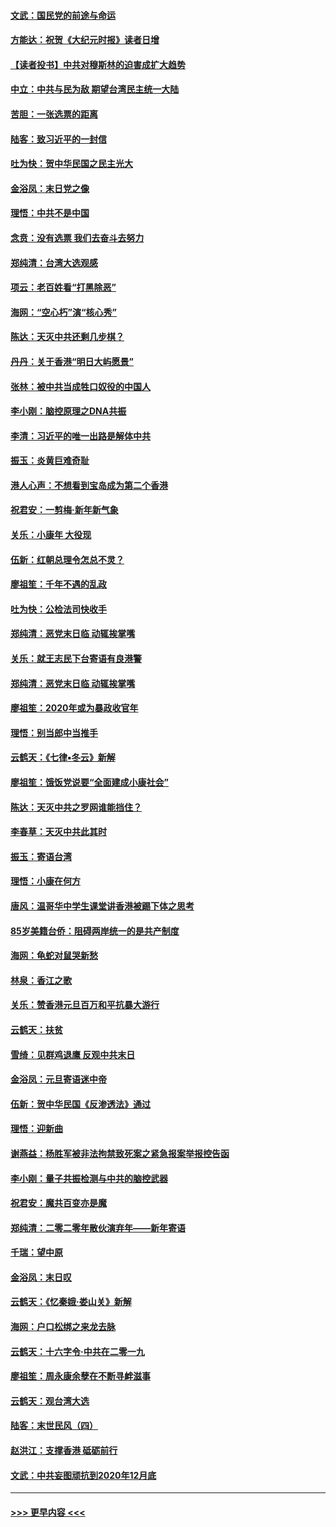 #### [文武：国民党的前途与命运](../pages/nsc993/n11794198.md?t=01151411) 
#### [方能达：祝贺《大纪元时报》读者日增](../pages/nsc993/n11793807.md?t=01151411) 
#### [【读者投书】中共对穆斯林的迫害成扩大趋势](../pages/nsc993/n11791371.md?t=01151411) 
#### [中立：中共与民为敌 期望台湾民主统一大陆](../pages/nsc993/n11790392.md?t=01151411) 
#### [苦胆：一张选票的距离](../pages/nsc993/n11788914.md?t=01151411) 
#### [陆客：致习近平的一封信](../pages/nsc993/n11788867.md?t=01151411) 
#### [吐为快：贺中华民国之民主光大](../pages/nsc993/n11788618.md?t=01151411) 
#### [金浴凤：末日党之像](../pages/nsc993/n11787475.md?t=01151411) 
#### [理悟：中共不是中国](../pages/nsc993/n11787463.md?t=01151411) 
#### [念贲：没有选票  我们去奋斗去努力](../pages/nsc993/n11787398.md?t=01151411) 
#### [郑纯清：台湾大选观感](../pages/nsc993/n11786210.md?t=01151411) 
#### [项云：老百姓看“打黑除恶”](../pages/nsc993/n11785398.md?t=01151411) 
#### [海网：“空心朽”演“核心秀”](../pages/nsc993/n11783874.md?t=01151411) 
#### [陈达：天灭中共还剩几步棋？](../pages/nsc993/n11783719.md?t=01151411) 
#### [丹丹：关于香港“明日大屿愿景”](../pages/nsc993/n11783273.md?t=01151411) 
#### [张林：被中共当成牲口奴役的中国人](../pages/nsc993/n11782397.md?t=01151411) 
#### [李小刚：脑控原理之DNA共振](../pages/nsc993/n11780962.md?t=01151411) 
#### [李清：习近平的唯一出路是解体中共](../pages/nsc993/n11780866.md?t=01151411) 
#### [振玉：炎黄巨难奇耻](../pages/nsc993/n11779632.md?t=01151411) 
#### [港人心声：不想看到宝岛成为第二个香港](../pages/nsc993/n11778817.md?t=01151411) 
#### [祝君安：一剪梅‧新年新气象](../pages/nsc993/n11776340.md?t=01151411) 
#### [关乐：小康年 大役现](../pages/nsc993/n11774213.md?t=01151411) 
#### [伍新：红朝总理令怎总不灵？](../pages/nsc993/n11770813.md?t=01151411) 
#### [廖祖笙：千年不遇的乱政](../pages/nsc993/n11770373.md?t=01151411) 
#### [吐为快：公检法司快收手](../pages/nsc993/n11770359.md?t=01151411) 
#### [郑纯清：恶党末日临 动辄挨掌嘴](../pages/nsc993/n11769912.md?t=01151411) 
#### [关乐：就王志民下台寄语有良港警](../pages/nsc993/n11769903.md?t=01151411) 
#### [郑纯清：恶党末日临 动辄挨掌嘴](../pages/nsc993/n11769356.md?t=01151411) 
#### [廖祖笙：2020年或为暴政收官年](../pages/nsc993/n11768216.md?t=01151411) 
#### [理悟：别当郎中当推手](../pages/nsc993/n11768243.md?t=01151411) 
#### [云鹤天：《七律▪冬云》新解](../pages/nsc993/n11768204.md?t=01151411) 
#### [廖祖笙：饿饭党说要“全面建成小康社会”](../pages/nsc993/n11767482.md?t=01151411) 
#### [陈达：天灭中共之罗网谁能挡住？](../pages/nsc993/n11767465.md?t=01151411) 
#### [李春草：天灭中共此其时](../pages/nsc993/n11767452.md?t=01151411) 
#### [振玉：寄语台湾](../pages/nsc993/n11767432.md?t=01151411) 
#### [理悟：小康在何方](../pages/nsc993/n11767394.md?t=01151411) 
#### [唐风：温哥华中学生课堂讲香港被踢下体之思考](../pages/nsc993/n11766848.md?t=01151411) 
#### [85岁美籍台侨：阻碍两岸统一的是共产制度](../pages/nsc993/n11765043.md?t=01151411) 
#### [海网：龟蛇对鼠哭新愁](../pages/nsc993/n11764895.md?t=01151411) 
#### [林泉：香江之歌](../pages/nsc993/n11764415.md?t=01151411) 
#### [关乐：赞香港元旦百万和平抗暴大游行](../pages/nsc993/n11764382.md?t=01151411) 
#### [云鹤天：扶贫](../pages/nsc993/n11764245.md?t=01151411) 
#### [雪绮：见群鸡退鹰  反观中共末日](../pages/nsc993/n11762112.md?t=01151411) 
#### [金浴凤：元旦寄语迷中帝](../pages/nsc993/n11761788.md?t=01151411) 
#### [伍新：贺中华民国《反渗透法》通过](../pages/nsc993/n11761994.md?t=01151411) 
#### [理悟：迎新曲](../pages/nsc993/n11761152.md?t=01151411) 
#### [谢燕益：杨胜军被非法拘禁致死案之紧急报案举报控告函](../pages/nsc993/n11756134.md?t=01151411) 
#### [李小刚：量子共振检测与中共的脑控武器](../pages/nsc993/n11754518.md?t=01151411) 
#### [祝君安：魔共百变亦是魔](../pages/nsc993/n11754469.md?t=01151411) 
#### [郑纯清：二零二零年散伙演弃年——新年寄语](../pages/nsc993/n11754195.md?t=01151411) 
#### [千瑞：望中原](../pages/nsc993/n11754159.md?t=01151411) 
#### [金浴凤：末日叹](../pages/nsc993/n11752359.md?t=01151411) 
#### [云鹤天：《忆秦娥‧娄山关》新解](../pages/nsc993/n11752348.md?t=01151411) 
#### [海网：户口松绑之来龙去脉](../pages/nsc993/n11752328.md?t=01151411) 
#### [云鹤天：十六字令‧中共在二零一九](../pages/nsc993/n11752305.md?t=01151411) 
#### [廖祖笙：周永康余孽在不断寻衅滋事](../pages/nsc993/n11751013.md?t=01151411) 
#### [云鹤天：观台湾大选](../pages/nsc993/n11751007.md?t=01151411) 
#### [陆客：末世民风（四）](../pages/nsc993/n11749203.md?t=01151411) 
#### [赵洪江：支撑香港 砥砺前行](../pages/nsc993/n11748482.md?t=01151411) 
#### [文武：中共妄图顽抗到2020年12月底](../pages/nsc993/n11748446.md?t=01151411) 

----
#### [ >>> 更早内容 <<< ](../indexes/nsc993-earlier.md)
